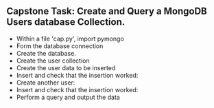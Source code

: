 ## **Capstone Task: Create and Query a MongoDB Users database Collection.**
- Within a file 'cap.py', import pymongo
- Form the database connection
- Create the database.
- Create the user collection
- Create the user data to be inserted
- Insert and check that the insertion worked:
- Create another user:
- Insert and check that the insertion worked:
- Perform a query and output the data